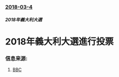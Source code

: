 ### [2018-03-4](/news/2018/03/4/index.md)

##### 2018年義大利大選
# 2018年義大利大選進行投票 




### 信息来源:

1. [BBC](http://www.bbc.co.uk/news/world-europe-43272700)
